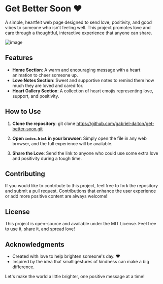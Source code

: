 # Get Better Soon ❤️

A simple, heartfelt web page designed to send love, positivity, and good vibes to someone who isn't feeling well. This project promotes love and care through a thoughtful, interactive experience that anyone can share.

![image](https://github.com/user-attachments/assets/018893d9-09c2-4c18-876a-3b4ee33d5f22)


## Features

- **Home Section**: A warm and encouraging message with a heart animation to cheer someone up.
- **Love Notes Section**: Sweet and supportive notes to remind them how much they are loved and cared for.
- **Heart Gallery Section**: A collection of heart emojis representing love, support, and positivity.

## How to Use

1. **Clone the repository**:
   git clone https://github.com/gabriel-dalton/get-better-soon.git
2. **Open `index.html` in your browser**: 
   Simply open the file in any web browser, and the full experience will be available.

3. **Share the Love**:
   Send the link to anyone who could use some extra love and positivity during a tough time.

## Contributing

If you would like to contribute to this project, feel free to fork the repository and submit a pull request. Contributions that enhance the user experience or add more positive content are always welcome!

## License

This project is open-source and available under the MIT License. Feel free to use it, share it, and spread love!

## Acknowledgments

- Created with love to help brighten someone's day. ❤️
- Inspired by the idea that small gestures of kindness can make a big difference.

Let's make the world a little brighter, one positive message at a time!
